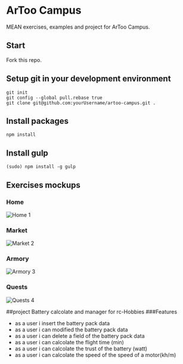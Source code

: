 # ArToo Campus
MEAN exercises, examples and project for ArToo Campus.

## Start
Fork this repo.

## Setup git in your development environment
```
git init
git config --global pull.rebase true
git clone git@github.com:yourUsername/artoo-campus.git .
```

## Install packages
```
npm install
```

## Install gulp
```
(sudo) npm install -g gulp
```

## Exercises mockups

### Home
![Home 1](https://assets.moqups.com/grdjfDzUzO/Page_1.png)

### Market
![Market 2](https://assets.moqups.com/Jgy3rpaJPz/Page_1.png)

### Armory
![Armory 3](https://assets.moqups.com/wVwd427LO5/Page_1.png)

### Quests
![Quests 4](https://assets.moqups.com/57dqoZC60v/Page_1.png)

##project
Battery calcolate and manager for rc-Hobbies
###Features
* as a user i insert the battery pack data
* as a user i can modified the battery pack data
* as a user i can delete a field of the battery pack data
* as a user i can calcolate the flight time (min)
* as a user i can calcolate the trust of the battery (watt)
* as a user i can calcolate the speed of the speed of a motor(kh/m)